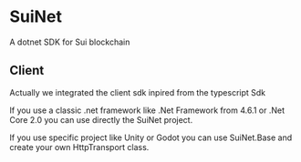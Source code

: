 # SuiNet

A dotnet SDK for Sui blockchain

## Client

Actually we integrated the client sdk inpired from the typescript Sdk

If you use a classic .net framework like .Net Framework from 4.6.1 or .Net Core 2.0 you can use directly the SuiNet project.

If you use specific project like Unity or Godot you can use SuiNet.Base and create your own HttpTransport class.
